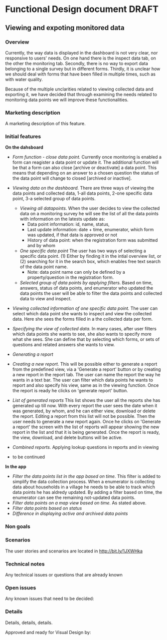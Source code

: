 # Functional Design document DRAFT

Viewing and expoting monitored data
-------------

### Overview

Currently, the way data is displayed in the dashboard is not very clear, nor responsive to users' needs. On one hand there is the inspect data tab, on the other the monitoring tab. Secondly, there is no way to export data belonging to a single survey but in different forms. Thirdly, it is unclear how we should deal with forms that have been filled in multiple times, such as with water quality. 

Because of the multiple unclarities related to viewing collected data and exporting it, we have decided that through examining the needs related to monitoring data points we will improve these functionalities.  

### Marketing description
A marketing description of this feature.

### Initial features

**On the dahsboard** 

- *Form function - close data point.* Currently once monitoring is enabled a form can reagister a data point or update it. The additional function will be that a form can also close [archive or deactivate] a data point. This means that depending on an answer to a chosen question the status of the data point will change to closed [archived or inactive]. 

- *Viewing data on the dashboard.* There are three ways of viewing the data points and collected data, 1-all data points, 2-one specific data point, 3-a selected group of data points. 
  - *Viewing all datapoints.* When the user decides to view the collected data on a monitoring survey he will see the list of all the data points with information on the latests update as: 
    - Data point information: id, name, status, 
    - Last update information: date + time, enumerator, which form was updated, if that data is approved or not
    - History of data point: when the registration form was submitted and by whom 
  - *One specific data point* The user has two ways of selecting a specific data point. (1) Either by finding it in the intial overview list, or (2) searching for it in the search box, which enables free text search of the data point name.
    - Note: data point name can only be defined by a property/question in the registration form. 
  - *Selected group of data points by applying filters.* Based on time, answers, status of data points, and enumerator who updated the data points the user will be able to filter the data points and collected data to view and inspect. 
- *Viewing collected information of one specific data point.* The user can select which data point she wants to inspect and view the collected data. Here she sees the forms filled in a the collected data per form. 
- *Specifying the view of collected data.* In many cases, after user filters which data points she wants to see, she also wants to specify more what she sees. She can define that by selecting which forms, or sets of questions and related answers she wants to view.  

- *Generating a report* 
- *Creating a new report.* This will be possible either to generate a report from the predefined view, via a 'Generate a report' button or by creating a new report in the report tab. The user can name the report the way he wants in a text bar. The user can filter which data points he wants to report and also specify his view, same as in the viewing function. Once the report is ready he clicks on 'generate report' button.
- *List of generated reports* This list shows the user all the reports she has generated up till now. With every report the user sees the date when it was generated, by whom, and he can either view, download or delete the report. Editing a report from this list will not be possible. Then the user needs to generate a new report again. Once he clicks on 'Generate a report' the screen with the list of reports will appear showing the new report in the list and that it is being generated. Once the report is ready, the view, download, and delete buttons will be active. 
- *Combined reports.* Applying lookup questions in reports and in viewing
- to be continued

**In the app** 

- *Filter the data points list in the app based on time.* This filter is added to simplify the data collection process. When a enumerator is collecting data about households in a village he needs to be able to track which data points he has aldredy updated. By adding a filter based on time, the enumerator can see the remaining not-updated data points. 
- *Filter data points on a map view based on time.* As stated above.
- *Filter data points based on status* 
- *Difference in displaying active and archived data points*
  
### Non goals

### Scenarios
The user stories and scenarios are located in http://bit.ly/1JXWHka

### Technical notes
Any technical issues or questions that are already known

### Open issues
Any known issues that need to be decided:

### Details
Details, details, details.

Approved and ready for Visual Design by: 
